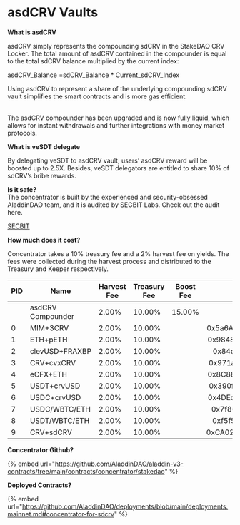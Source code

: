 # asdCRV Vaults

**What is asdCRV**

asdCRV simply represents the compounding sdCRV in the StakeDAO CRV Locker. The total amount of asdCRV contained in the compounder is equal to the total sdCRV balance multiplied by the current index:

asdCRV\_Balance =sdCRV\_Balance \* Current\_sdCRV\_Index

Using asdCRV to represent a share of the underlying compounding sdCRV vault simplifies the smart contracts and is more gas efficient.

\
The asdCRV compounder has been upgraded and is now fully liquid, which allows for instant withdrawals and further integrations with money market protocols.



**What is veSDT delegate**

By delegating veSDT to asdCRV vault, users’ asdCRV reward will be boosted up to 2.5X. Besides, veSDT delegators are entitled to share 10% of sdCRV’s bribe rewards.



**Is it safe?**\
The concentrator is built by the experienced and security-obsessed AladdinDAO team, and it is audited by SECBIT Labs. Check out the audit here.

[SECBIT](https://github.com/AladdinDAO/aladdin-v3-contracts/blob/main/audit-reports/SECBIT\_sdCRV\_Report\_v1.0\_20230202.pdf)



**How much does it cost?**

Concentrator takes a 10% treasury fee and a 2% harvest fee on yields. The fees were collected during the harvest process and distributed to the Treasury and Keeper respectively.



<table><thead><tr><th width="84">PID</th><th>Name</th><th>Harvest Fee</th><th>Treasury Fee</th><th>Boost Fee</th><th data-hidden align="center">Underlying</th><th data-hidden align="center">Strategy</th><th data-hidden>Notes</th></tr></thead><tbody><tr><td></td><td>asdCRV Compounder</td><td>2.00%</td><td>10.00%</td><td>15.00%</td><td align="center"></td><td align="center"></td><td></td></tr><tr><td>0</td><td>MIM+3CRV</td><td>2.00%</td><td>10.00%</td><td></td><td align="center">0x5a6A4D54456819380173272A5E8E9B9904BdF41B</td><td align="center">0x3125FC8b81593B39baC2590C58c48CB417e5D859</td><td></td></tr><tr><td>1</td><td>ETH+pETH</td><td>2.00%</td><td>10.00%</td><td></td><td align="center">0x9848482da3Ee3076165ce6497eDA906E66bB85C5</td><td align="center">0xB634b550BE88c968e21DCBC68BCb96D39F75B06C</td><td></td></tr><tr><td>2</td><td>clevUSD+FRAXBP</td><td>2.00%</td><td>10.00%</td><td></td><td align="center">0x84c333e94aea4a51a21f6cf0c7f528c50dc7592c</td><td align="center">0x6deaF124A8bFb8616B994B4fD55544A68062C274</td><td></td></tr><tr><td>3</td><td>CRV+cvxCRV</td><td>2.00%</td><td>10.00%</td><td></td><td align="center">0x971add32Ea87f10bD192671630be3BE8A11b8623</td><td align="center">0x4cDB0e8CEC25d134948F5c26395B529D0F17042D</td><td></td></tr><tr><td>4</td><td>eCFX+ETH</td><td>2.00%</td><td>10.00%</td><td></td><td align="center">0x8C88538688aca3b733aD08b12BEe4574c0C00907</td><td align="center">0xEb6Bcc57dF50F007Da79c12CC1790153CC3352ec</td><td></td></tr><tr><td>5</td><td>USDT+crvUSD</td><td>2.00%</td><td>10.00%</td><td></td><td align="center">0x390f3595bCa2Df7d23783dFd126427CCeb997BF4</td><td align="center">0x44d5c2Ad61cfa4d01D79ef11b4feE6C9d6616Ba6</td><td></td></tr><tr><td>6</td><td>USDC+crvUSD</td><td>2.00%</td><td>10.00%</td><td></td><td align="center">0x4DEcE678ceceb27446b35C672dC7d61F30bAD69E</td><td align="center">0xE1c863E0Bb81717dEa24a477eC23AD8602340198</td><td></td></tr><tr><td>7</td><td>USDC/WBTC/ETH</td><td>2.00%</td><td>10.00%</td><td></td><td align="center">0x7f86bf177dd4f3494b841a37e810a34dd56c829b</td><td align="center">0x297DB2492E7B26CC800C6e4a5ebf4FA84ff53aA3</td><td></td></tr><tr><td>8</td><td>USDT/WBTC/ETH</td><td>2.00%</td><td>10.00%</td><td></td><td align="center">0xf5f5b97624542d72a9e06f04804bf81baa15e2b4</td><td align="center">0xF01Bd63cAB35e9D7EfC0e3684bDda33D49EdA51f</td><td></td></tr><tr><td>9</td><td>CRV+sdCRV</td><td>2.00%</td><td>10.00%</td><td></td><td align="center">0xCA0253A98D16e9C1e3614caFDA19318EE69772D0</td><td align="center">0x4e5854A9fB8CBE4f9196D30dE5014FCe9699295c</td><td></td></tr></tbody></table>

**Concentrator Github?**

{% embed url="https://github.com/AladdinDAO/aladdin-v3-contracts/tree/main/contracts/concentrator/stakedao" %}

**Deployed Contracts?**

{% embed url="https://github.com/AladdinDAO/deployments/blob/main/deployments.mainnet.md#concentrator-for-sdcrv" %}
